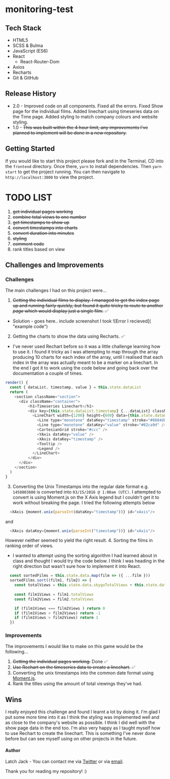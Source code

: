 # monitoring-test

## Tech Stack
+ HTML5
+ SCSS & Bulma
+ JavaScript (ES6)
+ React
  + React-Router-Dom
+ Axios
+ Recharts
+ Git & GitHub

## Release History
+ 2.0 - Improved code on all components. Fixed all the errors. Fixed Show page for the individual films. Added linechart using timeseries data on the Time page. Added styling to match company colours and website styling. 
+ 1.0 - ~~This was built within the 4 hour limit, any improvements I've planned to implement will be done in a new repository.~~

## Getting Started
If you would like to start this project please fork and in the Terminal, CD into the `frontend` directory. Once there, `yarn` to install dependencies. Then `yarn start` to get the project running. You can then navigate to `http://localhost:3000` to view the project.

# TODO LIST

1. ~~get individual pages working~~
2. ~~combine total views to one number~~
3. ~~get timestamps to show up~~
4. ~~convert timestamps into charts~~
5. ~~convert duration into minutes~~
6. ~~styling~~
7. ~~comment code~~
8. rank titles based on view


## Challenges and Improvements

### Challenges
The main challenges I had on this project were...
1. ~~Getting the individual films to display. I managed to get the index page up and running fairly quickly, but found it quite tricky to route to another *page* which would display just a single film.~~ ✅
  * Solution - goes here.. include screenshot I took
  ![Error I recieved]( "example code")
2. Getting the charts to show the data using Recharts. ✅
  * I've never used Rechart before so it was a little challenge learning how to use it. I found it tricky as I was attempting to map through the array producing 10 charts for each index of the array, until I realised that each index in the array was actually meant to be a marker on a linechart. In the end I got it to work using the code below and going back over the documentation a couple of times.
  ```js
  render() {
    const { dataList, timestamp, value } = this.state.dataList
    return (
      <section className="section">
        <div className="container">
            <h1>Timeseries Linechart</h1>
            <div key={this.state.dataList.timestamp} {...dataList} className="columns is-mobile is-multiline chartDiv">
              <LineChart width={1200} height={600} data={this.state.dataList} margin={{ top: 30, right: 30, left: 40, bottom: 30 }}>
                <Line type="monotone" dataKey="timestamp" stroke="#8884d8" />
                <Line type="monotone" dataKey="value" stroke="#82ca9d" />
                <CartesianGrid stroke="#ccc" />
                <YAxis dataKey="value" />
                <XAxis dataKey="timestamp" />
                <Tooltip />
                <Legend />
              </LineChart>
            </div>
        </div>
      </section>
    )
  }
  ```
3. Converting the Unix Timestamps into the regular date format e.g. `1458003600` is converted into `03/15/2016 @ 1:00am (UTC)`. I attempted to convert is using Moment.js on the X Axis legend but I couldn't get it to work without breaking the page. I tried the following attempts below

```js
  <XAxis {moment.unix(parseInt(dataKey="timestamp"))} id="xAxis"/>
```

and

```js
  <XAxis dataKey={moment.unix(parseInt("timestamp"))} id="xAxis"/>
```

However neither seemed to yield the right result.
4. Sorting the films in ranking order of views.
  + I wanted to attempt using the sorting algorithm I had learned about in class and thought I would try the code below. I think I was heading in the right direction but wasn't sure how to implement it into React.
```js
  const sortedFilms = this.state.data.map(film => ({ ...film }))
  sortedFilms.sort((film1, film2) => {
    const totalViews = this.state.data.skygoTotalViews + this.state.data.nowtvTotalViews
    
    const film1Views = film1.totalViews
    const film2Views = film2.totalViews

    if (film1Views === film2Views ) return 0
    if (film1Views < film2Views) return -1
    if (film1Views > film2Views) return 1
  })
```

### Improvements
The improvements I would like to make on this game would be the following...
1. ~~Getting the individual pages working.~~ Done ✅
2. ~~Use Rechart on the timeseries data to create a linechart.~~ ✅
3. Converting the unix timestamps into the common date format using [Moment.js](https://momentjs.com/).
4. Rank the titles using the amount of total viewings they've had.

## Wins
I really enjoyed this challenge and found I learnt a lot by doing it. I'm glad I put some more time into it as I think the styling was implemented well and as close to the company's website as possible. I think I did well with the show page data in the end too. I'm also very happy as I taught myself how to use Rechart to create the linechart. This is something I've never done before but can see myself using on other projects in the future.

#### Author
Latch Jack - You can contact me via [Twitter](https://twitter.com/LatchCodes "My twitter profile") or via [email](mailto:latch.jack@gmail.com "my email").

Thank you for reading my repository! :)